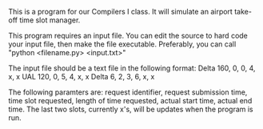 This is a program for our Compilers I class. It will simulate an airport take-off time slot manager. 

This program requires an input file. You can edit the source to hard code your input file, then make the file executable. Preferably, you can call "python <filename.py> <input.txt>"

The input file should be a text file in the following format:
Delta 160, 0, 0, 4, x, x
UAL 120, 0, 5, 4, x, x
Delta 6, 2, 3, 6, x, x

The following paramters are: request identifier, request submission time, time slot requested, length of time requested, actual start time, actual end time. The last two slots, currently x's, will be updates when the program is run. 